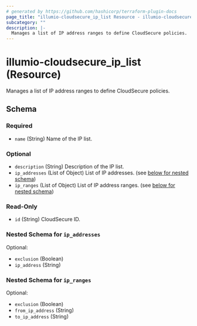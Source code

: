 ```yaml
---
# generated by https://github.com/hashicorp/terraform-plugin-docs
page_title: "illumio-cloudsecure_ip_list Resource - illumio-cloudsecure"
subcategory: ""
description: |-
  Manages a list of IP address ranges to define CloudSecure policies.
---
```


# illumio-cloudsecure_ip_list (Resource)

Manages a list of IP address ranges to define CloudSecure policies.



<!-- schema generated by tfplugindocs -->
## Schema

### Required

- `name` (String) Name of the IP list.

### Optional

- `description` (String) Description of the IP list.
- `ip_addresses` (List of Object) List of IP addresses. (see [below for nested schema](#nestedatt--ip_addresses))
- `ip_ranges` (List of Object) List of IP address ranges. (see [below for nested schema](#nestedatt--ip_ranges))

### Read-Only

- `id` (String) CloudSecure ID.

<a id="nestedatt--ip_addresses"></a>
### Nested Schema for `ip_addresses`

Optional:

- `exclusion` (Boolean)
- `ip_address` (String)


<a id="nestedatt--ip_ranges"></a>
### Nested Schema for `ip_ranges`

Optional:

- `exclusion` (Boolean)
- `from_ip_address` (String)
- `to_ip_address` (String)
